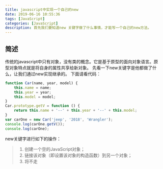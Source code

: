 ```yaml
---
title: javascript中实现一个自己的new
date: 2019-06-16 10:55:36
tags: [JavaScript]
categories: [JavaScript]
description: 首先我们要知道new 关键字做了什么事情，才能写一个自己的new方法。
---
```

## 简述
传统的javascript中只有对象，没有类的概念。它是基于原型的面向对象语言。原型对象特点就是将自身的属性共享给新对象。
先看一下new关键字是他都做了什么，让我们通过new实现继承的。
下面请看代码：
```javascript
function Car(name, year, model) {
    this.name = name;
    this.year = year;
    this.model = model;
}
Car.prototype.getV = function () {
    return this.name + '--' + this.year + '--' + this.model;
}
var carOne = new Car('jeep', '2018', 'Wrangler');
console.log(carOne.getV());
console.log(carOne);
```
new关键字进行如下的操作：
> 1. 创建一个空的JavaScript对象；
> 2. 链接该对象（即设置该对象的构造函数）到另一个对象；
> 3. 将不走
